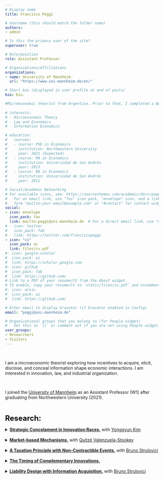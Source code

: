 ```yaml
---
# Display name
title: Francisco Poggi

# Username (this should match the folder name)
authors:
- admin

# Is this the primary user of the site?
superuser: true

# Role/position
role: Assistant Professor

# Organizations/Affiliations
organizations:
- name: University of Mannheim
  url: "https://www.uni-mannheim.de/en/"

# Short bio (displayed in user profile at end of posts)
bio: bio.

#Microeconomic theorist from Argentina. Prior to that, I completed a BA and MA at [Universidad de San Andrés](https://www.udesa.edu.ar/departamento-de-economia) and received my Ph.D. from Northwestern University.
 
# interests:
# - Microeconomic Theory
# - Law and Economics
# - Information Economics

# education:
#   courses:
#   - course: PhD in Economics
#     institution: Northwestern University
#     year: 2021 (Expected)
#   - course: MA in Economics
#     institution: Universidad de San Andrés
#     year: 2013
#   - course: BA in Economics
#     institution: Universidad de San Andrés
#     year: 2012

# Social/Academic Networking
# For available icons, see: https://sourcethemes.com/academic/docs/page-builder/#icons
#   For an email link, use "fas" icon pack, "envelope" icon, and a link in the
#   form "mailto:your-email@example.com" or "#contact" for contact widget.
social:
- icon: envelope
  icon_pack: fas
  link: mailto:poggi@uni-mannheim.de  # For a direct email link, use "mailto:fpoggi@u.northwestern.edu".
# - icon: twitter
#   icon_pack: fab
#   link: https://twitter.com/franciscopoggi
- icon: "cv"
  icon_pack: ai
  link: files/cv.pdf
#- icon: google-scholar
#  icon_pack: ai
#  link: https://scholar.google.com
#- icon: github
#  icon_pack: fab
#  link: https://github.com/
# Link to a PDF of your resume/CV from the About widget.
# To enable, copy your resume/CV to `static/files/cv.pdf` and uncomment the lines below.
#- icon: arxiv
#  icon_pack: ai
#  link: https://github.com/

# Enter email to display Gravatar (if Gravatar enabled in Config)
email: "poggi@uni-mannheim.de"

# Organizational groups that you belong to (for People widget)
#   Set this to `[]` or comment out if you are not using People widget.
user_groups:
- Researchers
- Visitors
---
```


<br>

I am a microeconomic theorist exploring how incentives to acquire, elicit, disclose, and conceal information shape economic interactions. I am interested in innovation, law, and industrial organization.

<br>

I joined the <a href="https://www.vwl.uni-mannheim.de/en/" target="_blank">University of Mannheim</a> as an Assistant Professor (W1) after graduating from Northwestern University (2021).

<br>

<font size="5"
          color="black">
          <b>Research:</b> 
        </font>

<!-- Strategic Concelament in Innovation Races -->
  <details>
    <summary>
    <b><a href="https://www.franciscopoggi.com/files/SCIR.pdf" target="_blank">Strategic Concelament in Innovation Races.</a></b>
    with <a href="https://sites.google.com/view/yonggyun-yg-kim/" target="_blank"> Yonggyun Kim</a>
    </summary>
      <ul>
        <li>Firms might avoid patenting intermediate innovations, even when this would mean capturing the full social value of the innovation.</li>
      </ul>
  </details>
<br>

<!-- Market-based Mechanisms. -->
  <details> 
    <summary>
    <b><a href="https://www.franciscopoggi.com/files/MBM.pdf" target="_blank">Market-based Mechanisms.</a></b> 
    with <a href="http://www.quitzevalenzuelastookey.com" target="_blank"> Quitzé Valenzuela-Stookey</a>
    </summary>
        Can policies use information contained in market outcomes when market participants care about the policy itself?
  </details>        
<br>

<!-- A Taxation Principle with Non-contractible Events -->
  <details>
    <summary>
    <b><a href="https://www.franciscopoggi.com/files/taxation.pdf" target="_blank">A Taxation Principle with Non-Contractible Events.</a></b>
    with <a href="https://faculty.wcas.northwestern.edu/bhs675/" target="_blank"> Bruno Strulovici</a>
    </summary>
        Sometimes, eliciting private information becomes redundant.
  </details>
<br>

<!-- The Timing of Complementary Innovations. -->
  <details>
    <summary>
    <b><a href="https://www.franciscopoggi.com/files/TCI.pdf" target="_blank">The Timing of Complementary Innovations.</a></b> 
    </summary>
        Breakthroughs always enhance incentives to work on complementary projects, but only when the timing is endogenous.
  </details>
<br>

<!-- Liability Design with Information Acquisition -->
  <details>
    <summary>
    <b><a href="https://www.franciscopoggi.com/files/liability.pdf" target="_blank">Liability Design with Information Acquisition.</a></b>
    with <a href="https://faculty.wcas.northwestern.edu/bhs675/" target="_blank"> Bruno Strulovici</a>
    </summary>
        How should liability be determined for an agent who acquires information about an unknown risk?
  </details>
<br>

<!-- {{% callout note %}}
At some point in the summer, I will join <a href="https://www.vwl.uni-mannheim.de/en/" target="_blank">the University of Mannheim</a> as an Assistant Professor.
{{% /callout %}} -->
